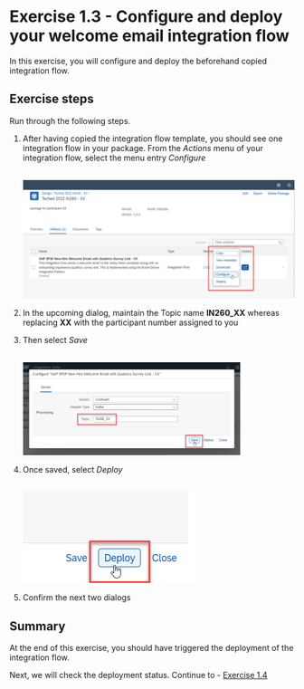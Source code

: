 # Exercise 1.3 - Configure and deploy your welcome email integration flow

In this exercise, you will configure and deploy the beforehand copied integration flow.

## Exercise steps

Run through the following steps.
1. After having copied the integration flow template, you should see one integration flow in your package. From the *Actions* menu of your integration flow, select the menu entry *Configure*

    <br>![Script collection](/exercises/ex1/images/01-0010.png)

2. In the upcoming dialog, maintain the Topic name **IN260_XX** whereas replacing **XX** with the participant number assigned to you
3. Then select *Save*

    <br><img src="/exercises/ex1/images/01-0011.png" width=80%>

4. Once saved, select *Deploy*

    <br>![Script collection](/exercises/ex1/images/01-0012.png)

5. Confirm the next two dialogs

## Summary

At the end of this exercise, you should have triggered the deployment of the integration flow.

Next, we will check the deployment status. Continue to - [Exercise 1.4](/exercises/ex1/ex14)

